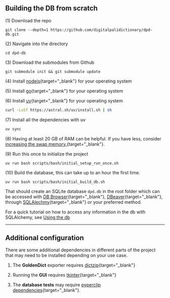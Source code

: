 
## Building the DB from scratch

(1) Download the repo

```shell
git clone --depth=1 https://github.com/digitalpalidictionary/dpd-db.git
```

(2) Navigate into the directory

```shell
cd dpd-db
```

(3) Download the submodules from Github

```shell
git submodule init && git submodule update
```

(4) Install [nodejs](https://nodejs.org/en/download){target="_blank"} for your operating system

(5) Install [go](https://go.dev/doc/install){target="_blank"} for your operating system

(6) Install [uv](https://astral.sh/uv/install){target="_blank"} for your operating system

```bash
curl -LsSf https://astral.sh/uv/install.sh | sh
```

(7) Install all the dependencies with uv

```bash
uv sync
```

(8) Having at least 20 GB of RAM can be helpful. If you have less, consider [increasing the swap memory.](https://www.reddit.com/r/linuxmint/comments/uhjyir/how_to_increase_swap_size/?rdt=34113){target="_blank"}.

(9) Run this once to initialize the project

```shell
uv run bash scripts/bash/initial_setup_run_once.sh
```

(10) Build the database, this can take up to an hour the first time.

```shell
uv run bash scripts/bash/initial_build_db.sh
```

That should create an SQLite database `dpd.db` in the root folder which can be accessed with [DB Browser](https://sqlitebrowser.org/){target="_blank"}, [DBeaver](https://dbeaver.io/){target="_blank"}, through [SQLAlechmy](https://www.sqlalchemy.org/){target="_blank"} or your preferred method.

For a quick tutorial on how to access any information in the db with SQLAlchemy, see [Using the db](use_db.md)

---

## Additional configuration

There are some additional dependencies in different parts of the project that may need to be installed depending on your use case.

1. The __GoldenDict__ exporter requires [dictzip](https://linux-packages.com/ubuntu-24-04/package/dictzip){target="_blank"}

2. Running the __GUI__ requires [tkinter](https://www.pythonguis.com/installation/install-tkinter-linux/){target="_blank"}

3. The __database tests__ may require [pyperclip dependencies](https://pyperclip.readthedocs.io/en/latest/index.html#not-implemented-error){target="_blank"}.